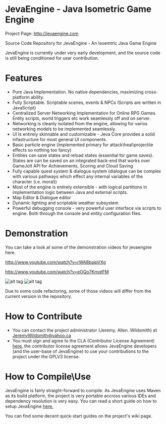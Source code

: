 JevaEngine - Java Isometric Game Engine
=============

Project Page: http://jevaengine.com


Source Code Repository for JevaEngine - An Isoemtric Java Game Engine

JevaEngine is currently under very early development, and the source code is still being
conditioned for user contribution.

Features
========
- Pure Java Implementation. No native dependencies, maximizing cross-platform ability.
- Fully Scriptable. Scriptable scenes, events & NPCs (Scripts are written in JavaScript)
- Centralized Server Networking Implementation for Online RPG Games. Entity scripts, world triggers etc work seamlessly off and on server.
- Networking is cleanly isolated from the engine, allowing for varios networking models to be implemented seamlessly.
- UI Is entirely skinnable and customizable - Jeva Core provides a solid infastructure for most general UI components.
- Basic particle engine (implemented primary for attack\heal\projectile effects so nothing too fancy)
- Entities can save states and reload states (essential for game saves). States are can be saved on an integrated back-end that works over GameJolt API for Achievements, Scoring and Cloud Saving
- Fully capable quest system & dialogue system (dialogue can be complex with various pathways which effect any internal variables of the character (i.e. moral))
- Most of the engine is entirely extensible - with logical partitions in implementation logic between Java and external scripts.
- Map Editor & Dialogue editor
- Dynamic lighting and scriptable weather subsystem
- Powerful debugging console - very powerful user interface via scripts to engine. Both through the console and entity configuration files.

Demonstration
=============

You can take a look at some of the demonstration videos for jevaengine here.

http://www.youtube.com/watch?v=rWA8bajpVXg

http://www.youtube.com/watch?v=eOQo7KmqtFM

![alt tag](http://i.imgur.com/gEHj6K5.png)
![alt tag](http://i.imgur.com/lHYPmUq.png)

Due to some code refactoring, some of those videos will differ from the current version in the repository.

How to Contribute
=================

- You can contact the project administrator (Jeremy. Allen. Wildsmith) at JeremyWildsmith@yahoo.ca
- You must sign and agree to the CLA (Contributor License Agreement) <a href="http://www.clahub.com/agreements/JeremyWildsmith/JevaEngineSrc" target="_blank">here.</a> the
contributor license agreement allows JevaEngine developers (and the user-base of JevaEngine) to use your contributions to the project under the GPLV3 license.

How to Compile\Use
=================

JevaEngine is fairly straight-forward to compile. As JevaEngine uses Maven as its build platform, the project
is very portable accross various IDEs and dependency resolution is very easy. You can read a short guide on how
to setup JevaEngine <a href="https://github.com/JeremyWildsmith/JevaEngineSrc/wiki/Compiling-JevaEngine" target="_blank">here.</a>

You can find some decent quick-start guides on the project's wiki page.
